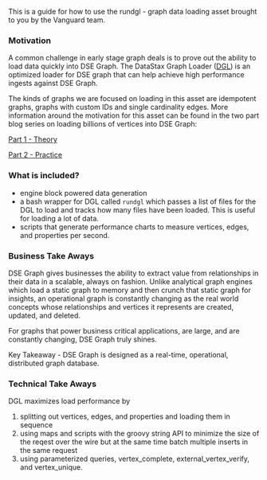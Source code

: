 
This is a guide for how to use the rundgl - graph data loading asset brought to you by the Vanguard team.

### Motivation

A common challenge in early stage graph deals is to prove out the ability to load data quickly into DSE Graph. The DataStax Graph Loader ([DGL](https://docs.datastax.com/en/dse/5.1/dse-dev/datastax_enterprise/graph/dgl/dglOverview.html)) is an optimized loader for DSE graph that can help achieve high performance ingests against DSE Graph.

The kinds of graphs we are focused on loading in this asset are idempotent graphs, graphs with custom IDs and single cardinality edges. More information around the motivation for this asset can be found in the two part blog series on loading billions of vertices into DSE Graph:

[Part 1 - Theory](https://www.datastax.com/dev/blog/large-graph-loading-best-practices-strategies-part-1)

[Part 2 - Practice](://www.datastax.com/dev/blog/large-graph-loading-tactics-part-2)

### What is included?

 - engine block powered data generation
 - a bash wrapper for DGL called `rundgl` which passes a list of files for the DGL to load and tracks how many files have been loaded. This is useful for loading a lot of data.
 - scripts that generate performance charts to measure vertices, edges, and properties per second.

### Business Take Aways

DSE Graph gives businesses the ability to extract value from relationships in their data in a scalable, always on fashion. Unlike analytical graph engines which load a static graph to memory and then crunch that static graph for insights, an operational graph is constantly changing as the real world concepts whose relationships and vertices it represents are created, updated, and deleted.

For graphs that power business critical applications, are large, and are constantly changing, DSE Graph truly shines.

Key Takeaway - DSE Graph is designed as a real-time, operational, distributed graph database.

### Technical Take Aways

DGL maximizes load performance by

1) splitting out vertices, edges, and properties and loading them in sequence
2) using maps and scripts with the groovy string API to minimize the size of the reqest over the wire but at the same time batch multiple inserts in the same request
3) using parameterized queries, vertex_complete, external_vertex_verify, and vertex_unique.
